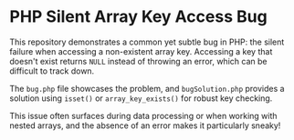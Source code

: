 # PHP Silent Array Key Access Bug

This repository demonstrates a common yet subtle bug in PHP: the silent failure when accessing a non-existent array key.  Accessing a key that doesn't exist returns `NULL` instead of throwing an error, which can be difficult to track down.

The `bug.php` file showcases the problem, and `bugSolution.php` provides a solution using `isset()` or `array_key_exists()` for robust key checking.

This issue often surfaces during data processing or when working with nested arrays, and the absence of an error makes it particularly sneaky!